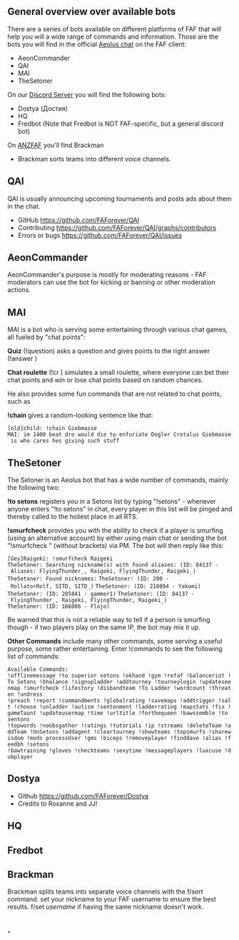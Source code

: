 ## General overview over available bots

There are a series of bots available on different platforms of FAF that
will help you will a wide range of commands and information. Those are
the bots you will find in the official [Aeolus
chat](FAF_chat "wikilink") on the FAF client:

-   AeonCommander
-   QAI
-   MAI
-   TheSetoner

On our [Discord Server](https://discord.gg/WXKAeZE) you will find the
following bots:

-   Dostya (Достия)
-   HQ
-   Fredbot (Note that Fredbot is NOT FAF-specific, but a general
    discord bot)

On [ANZFAF](https://discord.gg/6E2sAHt) you'll find Brackman

-   Brackman sorts teams into different voice channels.

## QAI

QAI is usually announcing upcoming tournaments and posts ads about them
in the chat.

-   GitHub <https://github.com/FAForever/QAI>
-   Contributing <https://github.com/FAForever/QAI/graphs/contributors>
-   Errors or bugs <https://github.com/FAForever/QAI/issues>

## AeonCommander

AeonCommander's purpose is mostly for moderating reasons - FAF
moderators can use the bot for kicking or banning or other moderation
actions.

## MAI

MAI is a bot who is serving some entertaining through various chat
games, all fueled by "chat points":

**Quiz** (!question) asks a question and gives points to the right
answer (!answer <answer>)

**Chat roulette** (!cr <chat point amound>) simulates a small roulette,
where everyone can bet their chat points and win or lose chat points
based on random chances.

He also provides some fun commands that are not related to chat points,
such as

**!chain <keyword>** gives a random-looking sentence like that:

`[old]child: !chain Giebmasse`
`MAI: im 1400 beat dro would die to enfuriate Dogler Crotalus Giebmasse is who cares hes giving such stuff`

## TheSetoner

The Setoner is an Aeolus bot that has a wide number of commands, mainly
the following two:

**!to setons** registers you in a Setons list by typing "!setons" -
whenever anyone enters "!to setons" in chat, every player in this list
will be pinged and thereby called to the holiest place in all RTS.

**!smurfcheck** provides you with the ability to check if a player is
smurfing (using an alternative account) by either using main chat or
sending the bot "!smurfcheck <playername>" (without brackets) via PM.
The bot will then reply like this:

`[Gey]Raigeki: !smurfcheck Raigeki`
`TheSetoner: Searching nickname(s) with found aliases: (ID: 84137 - Aliases: FlyingThunder_, Raigeki, FlyingThunder, Raigeki_)`
`TheSetoner: Found nicknames:`
`TheSetoner: (ID: 200 - RollatorRolf, SITD, SITD_)`
`TheSetoner: (ID: 210894 - Yakumi)`
`TheSetoner: (ID: 205841 - gammer1)`
`TheSetoner: (ID: 84137 - FlyingThunder_, Raigeki, FlyingThunder, Raigeki_)`
`TheSetoner: (ID: 166086 - Flojo)`

Be warned that this is not a reliable way to tell if a person is
smurfing though - if two players play on the same IP, the bot may mix it
up.

**Other Commands** include many other commands, some serving a useful
purpose, some rather entertaining. Enter !commands to see the following
list of commands:

`Available Commands:  `
`!offlinemessage !to superior setons !okhand !gym !refaf !balanceriot !To Setons !bhalance !signupladder !addtourney !tourneylogin !updateseenmap !smurfcheck !lifestory !disbandteam !To Ladder !wordcount !threaten !undress `
`!preach !report !commandments !globalrating !savemaps !addtrigger !salt !choose !unladder !autism !sentonment !ladderrating !mapstats !fix !gameTaunt !updateusermap !time !urltitle !forthequeen !bawssemble !to sentons `
`!topwords !noobsgather !ratings !tutorials !ip !streams !deleteTeam !addTeam !UnSetons !addagent !cleartourney !showteams !topsmurfs !sharewisdom !mods processUser !gms !biceps !removeplayer !finddave !alias !feedbh !setons `
`!bawtraining !gloves !checkteams !sexytime !messageplayers !luxcuse !dubplayer`

## Dostya

-   Github <https://github.com/FAForever/Dostya>
-   Credits to Roxanne and JJ!

## HQ

## Fredbot

## Brackman

Brackman splits teams into separate voice channels with the f/sort
command. set your nickname to your FAF username to ensure the best
results. f/set _username_ if having the same nickname doesn't work.

## .